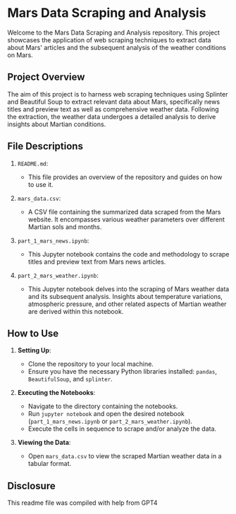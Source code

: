 # Mars Data Scraping and Analysis

Welcome to the Mars Data Scraping and Analysis repository. This project showcases the application of web scraping techniques to extract data about Mars' articles and the subsequent analysis of the weather conditions on Mars.

## Project Overview

The aim of this project is to harness web scraping techniques using Splinter and Beautiful Soup to extract relevant data about Mars, specifically news titles and preview text as well as comprehensive weather data. Following the extraction, the weather data undergoes a detailed analysis to derive insights about Martian conditions.

## File Descriptions

1. `README.md`: 
   - This file provides an overview of the repository and guides on how to use it.
   
2. `mars_data.csv`: 
   - A CSV file containing the summarized data scraped from the Mars website. It encompasses various weather parameters over different Martian sols and months.
   
3. `part_1_mars_news.ipynb`: 
   - This Jupyter notebook contains the code and methodology to scrape titles and preview text from Mars news articles.

4. `part_2_mars_weather.ipynb`: 
   - This Jupyter notebook delves into the scraping of Mars weather data and its subsequent analysis. Insights about temperature variations, atmospheric pressure, and other related aspects of Martian weather are derived within this notebook.

## How to Use

1. **Setting Up**:
   - Clone the repository to your local machine.
   - Ensure you have the necessary Python libraries installed: `pandas`, `BeautifulSoup`, and `splinter`.

2. **Executing the Notebooks**:
   - Navigate to the directory containing the notebooks.
   - Run `jupyter notebook` and open the desired notebook (`part_1_mars_news.ipynb` or `part_2_mars_weather.ipynb`).
   - Execute the cells in sequence to scrape and/or analyze the data.

3. **Viewing the Data**:
   - Open `mars_data.csv` to view the scraped Martian weather data in a tabular format.
  
  ## Disclosure 
  This readme file was compiled with help from GPT4
